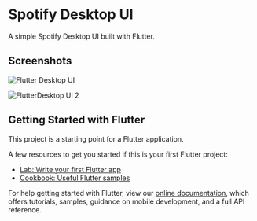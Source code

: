# Spotify Desktop UI

A simple Spotify Desktop UI built with Flutter.

## Screenshots
![Flutter Desktop UI](https://firebasestorage.googleapis.com/v0/b/hubert-formin.appspot.com/o/spotiffy_clone.png?alt=media&token=32290a43-7ff5-4013-a901-f577055ab9cb)

![FlutterDesktop UI 2](https://firebasestorage.googleapis.com/v0/b/hubert-formin.appspot.com/o/spotify_clone2.png?alt=media&token=04502db1-88ff-4311-a67a-636b73d455fd)


## Getting Started with Flutter

This project is a starting point for a Flutter application.

A few resources to get you started if this is your first Flutter project:

- [Lab: Write your first Flutter app](https://flutter.dev/docs/get-started/codelab)
- [Cookbook: Useful Flutter samples](https://flutter.dev/docs/cookbook)

For help getting started with Flutter, view our
[online documentation](https://flutter.dev/docs), which offers tutorials,
samples, guidance on mobile development, and a full API reference.
